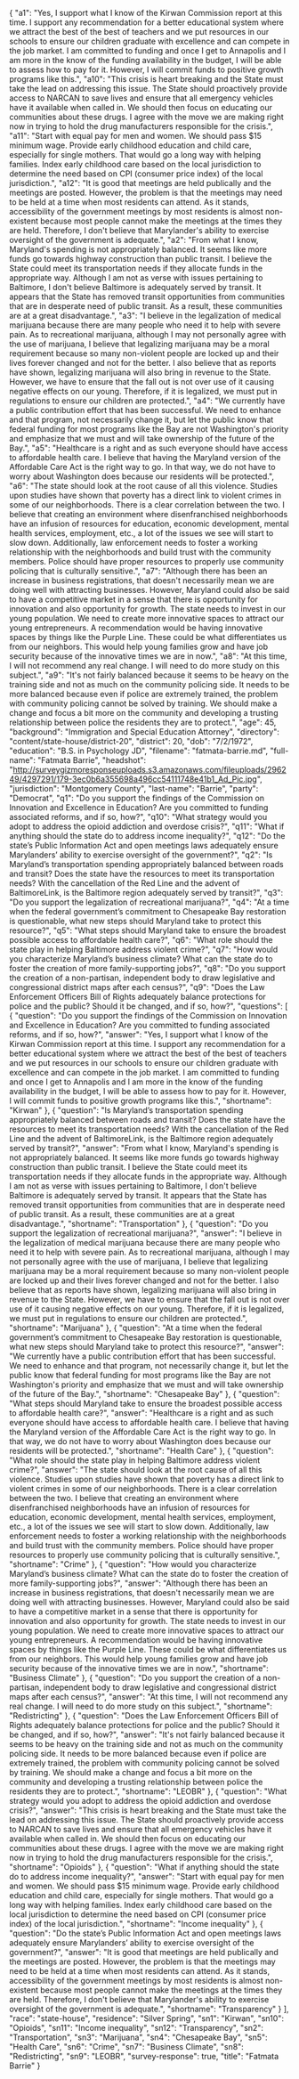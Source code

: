 {
  "a1": "Yes, I support what I know of the Kirwan Commission report at this time.  I support any recommendation for a better educational system where we attract the best of the best of teachers and we put resources in our schools to ensure our children graduate with excellence and can compete in the job market.   I am committed to funding and once I get to Annapolis and I am more in the know of the funding availability in the budget, I will be able to assess how to pay for it. However, I will commit funds to positive growth programs like this.",
  "a10": "This crisis is heart breaking and the State must take the lead on addressing this issue. The State should proactively provide access to NARCAN to save lives and ensure that all emergency vehicles have it available when called in. We should then focus on educating our communities about these drugs. I agree with the move we are making right now in trying to hold the drug manufacturers responsible for the crisis.",
  "a11": "Start with equal pay for men and women. We should pass $15 minimum wage. Provide early childhood education and child care, especially for single mothers. That would go a long way with helping families. Index early childhood care based on the local jurisdiction to determine the need based on CPI (consumer price index) of the local jurisdiction.",
  "a12": "It is good that meetings are held publically and the meetings are posted.  However, the problem is that the meetings may need to be held at a time when most residents can attend. As it stands, accessibility of the government meetings by most residents is almost non-existent because most people cannot make the meetings at the times they are held. Therefore, I don't believe that Marylander's ability to exercise oversight of the government is adequate.",
  "a2": "From what I know, Maryland's spending is not appropriately balanced. It seems like more funds go towards highway construction than public transit. I believe the State could meet its transportation needs if they allocate funds in the appropriate way.  Although I am not as verse with issues pertaining to Baltimore, I don't believe Baltimore is adequately served by transit. It appears that the State has removed transit opportunities from communities that are in desperate need of public transit. As a result, these communities are at a great disadvantage.",
  "a3": "I believe in the legalization of medical marijuana because there are many people who need it to help with severe pain.  As to recreational marijuana, although I may not personally agree with the use of marijuana, I believe that legalizing marijuana may be a moral requirement because so many non-violent people are locked up and their lives forever changed and not for the better.  I also believe that as reports have shown, legalizing marijuana will also bring in revenue to the State. However, we have to ensure that the fall out is not over use of it causing negative effects on our young. Therefore, if it is legalized, we must put in regulations to ensure our children are protected.",
  "a4": "We currently have a public contribution effort that has been successful. We need to enhance and that program, not necessarily change it, but let the public know that federal funding for most programs like the Bay are not Washington's priority and emphasize that we must and will take ownership of the future of the Bay.",
  "a5": "Healthcare is a right and as such everyone should have access to affordable health care. I believe that having the Maryland version of the Affordable Care Act is the right way to go. In that way, we do not have to worry about Washington does because our residents will be protected.",
  "a6": "The state should look at the root cause of all this violence. Studies upon studies have shown that poverty has a direct link to violent crimes in some of our neighborhoods.  There is a clear correlation between the two. I believe that creating an environment where disenfranchised neighborhoods have an infusion of resources for education, economic development, mental health services, employment, etc., a lot of the issues we see will start to slow down.  Additionally, law enforcement needs to foster a working relationship with the neighborhoods and build trust with the community members.  Police should have proper resources to properly use community policing that is culturally sensitive.",
  "a7": "Although there has been an increase in business registrations, that doesn't necessarily mean we are doing well with attracting businesses.  However, Maryland could also be said to have a competitive market in a sense that there is opportunity for innovation and also opportunity for growth.  The state needs to invest in our young population. We need to create more innovative spaces to attract our young entrepreneurs. A recommendation would be having innovative spaces by things like the Purple Line. These could be what differentiates us from our neighbors. This would help young families grow and have job security because of the innovative times we are in now.",
  "a8": "At this time, I will not recommend any real change. I will need to do more study on this subject.",
  "a9": "It's not fairly balanced because it seems to be heavy on the training side and not as much on the community policing side. It needs to be more balanced because even if police are extremely trained, the problem with community policing cannot be solved by training. We should make a change and focus a bit more on the community and developing a trusting relationship between police the residents they are to protect.",
  "age": 45,
  "background": "Immigration and Special Education Attorney",
  "directory": "content/state-house/district-20",
  "district": 20,
  "dob": "7/2/1972",
  "education": "B.S. in Psychology JD",
  "filename": "fatmata-barrie.md",
  "full-name": "Fatmata Barrie",
  "headshot": "http://surveygizmoresponseuploads.s3.amazonaws.com/fileuploads/296249/4297291/179-3ec0b6a355698a496cc54111748e41b1_Ad_Pic.jpg",
  "jurisdiction": "Montgomery County",
  "last-name": "Barrie",
  "party": "Democrat",
  "q1": "Do you support the findings of the Commission on Innovation and Excellence in Education? Are you committed to funding associated reforms, and if so, how?",
  "q10": "What strategy would you adopt to address the opioid addiction and overdose crisis?",
  "q11": "What if anything should the state do to address income inequality?",
  "q12": "Do the state’s Public Information Act and open meetings laws adequately ensure Marylanders’ ability to exercise oversight of the government?",
  "q2": "Is Maryland’s transportation spending appropriately balanced between roads and transit? Does the state have the resources to meet its transportation needs? With the cancellation of the Red Line and the advent of BaltimoreLink, is the Baltimore region adequately served by transit?",
  "q3": "Do you support the legalization of recreational marijuana?",
  "q4": "At a time when the federal government’s commitment to Chesapeake Bay restoration is questionable, what new steps should Maryland take to protect this resource?",
  "q5": "What steps should Maryland take to ensure the broadest possible access to affordable health care?",
  "q6": "What role should the state play in helping Baltimore address violent crime?",
  "q7": "How would you characterize Maryland’s business climate? What can the state do to foster the creation of more family-supporting jobs?",
  "q8": "Do you support the creation of a non-partisan, independent body to draw legislative and congressional district maps after each census?",
  "q9": "Does the Law Enforcement Officers Bill of Rights adequately balance protections for police and the public? Should it be changed, and if so, how?",
  "questions": [
    {
      "question": "Do you support the findings of the Commission on Innovation and Excellence in Education? Are you committed to funding associated reforms, and if so, how?",
      "answer": "Yes, I support what I know of the Kirwan Commission report at this time.  I support any recommendation for a better educational system where we attract the best of the best of teachers and we put resources in our schools to ensure our children graduate with excellence and can compete in the job market.   I am committed to funding and once I get to Annapolis and I am more in the know of the funding availability in the budget, I will be able to assess how to pay for it. However, I will commit funds to positive growth programs like this.",
      "shortname": "Kirwan"
    },
    {
      "question": "Is Maryland’s transportation spending appropriately balanced between roads and transit? Does the state have the resources to meet its transportation needs? With the cancellation of the Red Line and the advent of BaltimoreLink, is the Baltimore region adequately served by transit?",
      "answer": "From what I know, Maryland's spending is not appropriately balanced. It seems like more funds go towards highway construction than public transit. I believe the State could meet its transportation needs if they allocate funds in the appropriate way.  Although I am not as verse with issues pertaining to Baltimore, I don't believe Baltimore is adequately served by transit. It appears that the State has removed transit opportunities from communities that are in desperate need of public transit. As a result, these communities are at a great disadvantage.",
      "shortname": "Transportation"
    },
    {
      "question": "Do you support the legalization of recreational marijuana?",
      "answer": "I believe in the legalization of medical marijuana because there are many people who need it to help with severe pain.  As to recreational marijuana, although I may not personally agree with the use of marijuana, I believe that legalizing marijuana may be a moral requirement because so many non-violent people are locked up and their lives forever changed and not for the better.  I also believe that as reports have shown, legalizing marijuana will also bring in revenue to the State. However, we have to ensure that the fall out is not over use of it causing negative effects on our young. Therefore, if it is legalized, we must put in regulations to ensure our children are protected.",
      "shortname": "Marijuana"
    },
    {
      "question": "At a time when the federal government’s commitment to Chesapeake Bay restoration is questionable, what new steps should Maryland take to protect this resource?",
      "answer": "We currently have a public contribution effort that has been successful. We need to enhance and that program, not necessarily change it, but let the public know that federal funding for most programs like the Bay are not Washington's priority and emphasize that we must and will take ownership of the future of the Bay.",
      "shortname": "Chesapeake Bay"
    },
    {
      "question": "What steps should Maryland take to ensure the broadest possible access to affordable health care?",
      "answer": "Healthcare is a right and as such everyone should have access to affordable health care. I believe that having the Maryland version of the Affordable Care Act is the right way to go. In that way, we do not have to worry about Washington does because our residents will be protected.",
      "shortname": "Health Care"
    },
    {
      "question": "What role should the state play in helping Baltimore address violent crime?",
      "answer": "The state should look at the root cause of all this violence. Studies upon studies have shown that poverty has a direct link to violent crimes in some of our neighborhoods.  There is a clear correlation between the two. I believe that creating an environment where disenfranchised neighborhoods have an infusion of resources for education, economic development, mental health services, employment, etc., a lot of the issues we see will start to slow down.  Additionally, law enforcement needs to foster a working relationship with the neighborhoods and build trust with the community members.  Police should have proper resources to properly use community policing that is culturally sensitive.",
      "shortname": "Crime"
    },
    {
      "question": "How would you characterize Maryland’s business climate? What can the state do to foster the creation of more family-supporting jobs?",
      "answer": "Although there has been an increase in business registrations, that doesn't necessarily mean we are doing well with attracting businesses.  However, Maryland could also be said to have a competitive market in a sense that there is opportunity for innovation and also opportunity for growth.  The state needs to invest in our young population. We need to create more innovative spaces to attract our young entrepreneurs. A recommendation would be having innovative spaces by things like the Purple Line. These could be what differentiates us from our neighbors. This would help young families grow and have job security because of the innovative times we are in now.",
      "shortname": "Business Climate"
    },
    {
      "question": "Do you support the creation of a non-partisan, independent body to draw legislative and congressional district maps after each census?",
      "answer": "At this time, I will not recommend any real change. I will need to do more study on this subject.",
      "shortname": "Redistricting"
    },
    {
      "question": "Does the Law Enforcement Officers Bill of Rights adequately balance protections for police and the public? Should it be changed, and if so, how?",
      "answer": "It's not fairly balanced because it seems to be heavy on the training side and not as much on the community policing side. It needs to be more balanced because even if police are extremely trained, the problem with community policing cannot be solved by training. We should make a change and focus a bit more on the community and developing a trusting relationship between police the residents they are to protect.",
      "shortname": "LEOBR"
    },
    {
      "question": "What strategy would you adopt to address the opioid addiction and overdose crisis?",
      "answer": "This crisis is heart breaking and the State must take the lead on addressing this issue. The State should proactively provide access to NARCAN to save lives and ensure that all emergency vehicles have it available when called in. We should then focus on educating our communities about these drugs. I agree with the move we are making right now in trying to hold the drug manufacturers responsible for the crisis.",
      "shortname": "Opioids"
    },
    {
      "question": "What if anything should the state do to address income inequality?",
      "answer": "Start with equal pay for men and women. We should pass $15 minimum wage. Provide early childhood education and child care, especially for single mothers. That would go a long way with helping families. Index early childhood care based on the local jurisdiction to determine the need based on CPI (consumer price index) of the local jurisdiction.",
      "shortname": "Income inequality"
    },
    {
      "question": "Do the state’s Public Information Act and open meetings laws adequately ensure Marylanders’ ability to exercise oversight of the government?",
      "answer": "It is good that meetings are held publically and the meetings are posted.  However, the problem is that the meetings may need to be held at a time when most residents can attend. As it stands, accessibility of the government meetings by most residents is almost non-existent because most people cannot make the meetings at the times they are held. Therefore, I don't believe that Marylander's ability to exercise oversight of the government is adequate.",
      "shortname": "Transparency"
    }
  ],
  "race": "state-house",
  "residence": "Silver Spring",
  "sn1": "Kirwan",
  "sn10": "Opioids",
  "sn11": "Income inequality",
  "sn12": "Transparency",
  "sn2": "Transportation",
  "sn3": "Marijuana",
  "sn4": "Chesapeake Bay",
  "sn5": "Health Care",
  "sn6": "Crime",
  "sn7": "Business Climate",
  "sn8": "Redistricting",
  "sn9": "LEOBR",
  "survey-response": true,
  "title": "Fatmata Barrie"
}
